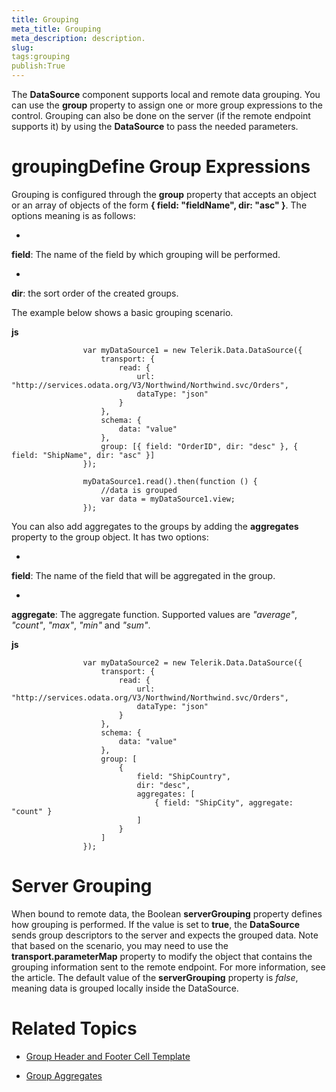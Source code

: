 ```yaml
---
title: Grouping
meta_title: Grouping
meta_description: description.
slug: 
tags:grouping
publish:True
---
```



The __DataSource__ component supports local and remote data grouping. You can use the __group__ property to assign one or
				more group expressions to the control. Grouping can also be done on the server (if the remote endpoint supports it) by using the __DataSource__ to
				pass the needed parameters.
			

# groupingDefine Group Expressions

Grouping is configured through the __group__ property that
					accepts an object or an array of objects of the form __{ field: "fieldName", dir: "asc" }__. The options meaning is as follows:
				

* 

__field__: The name of the field by which grouping will be performed.
						

* 

__dir__: the sort order of the created groups.
						

The example below shows a basic grouping scenario.


 __js__
    


				    var myDataSource1 = new Telerik.Data.DataSource({
				        transport: {
				            read: {
				                url: "http://services.odata.org/V3/Northwind/Northwind.svc/Orders",
				                dataType: "json"
				            }
				        },
				        schema: {
				            data: "value"
				        },
				        group: [{ field: "OrderID", dir: "desc" }, { field: "ShipName", dir: "asc" }]
				    });
	
				    myDataSource1.read().then(function () {
				        //data is grouped
				        var data = myDataSource1.view;
				    });



You can also add aggregates to the groups by adding the __aggregates__ property to the group object. It has two
					options:
				

* 

__field__: The name of the field that will be aggregated in the group.
						

* 

__aggregate__: The aggregate function.
							Supported values are *"average"*, *"count"*, *"max"*,
							*"min"* and *"sum"*.
						


 __js__
    


				    var myDataSource2 = new Telerik.Data.DataSource({
				        transport: {
				            read: {
				                url: "http://services.odata.org/V3/Northwind/Northwind.svc/Orders",
				                dataType: "json"
				            }
				        },
				        schema: {
				            data: "value"
				        },
				        group: [
	                        {
	                            field: "ShipCountry",
	                            dir: "desc",
	                            aggregates: [
	                                { field: "ShipCity", aggregate: "count" }
	                            ]
	                        }
				        ]
				    });



# Server Grouping

When bound to remote data, the Boolean __serverGrouping__ property defines how grouping is performed. If the value
					is set to __true__, the __DataSource__ sends group descriptors to the server and expects the grouped data.
					Note that based on the scenario, you may need to use the __transport.parameterMap__ property to
					modify the object that contains the grouping information sent to the remote endpoint. For more information, see the
					[](5764a8ba-3fe5-49dc-9d6c-7248f48939fc) article.
					The default value of the __serverGrouping__ property is *false*, meaning data is grouped
					locally inside the DataSource.
				

# Related Topics

 * [Group Header and Footer Cell Template]({{slug:group-header-and-footer-cell-template}})

 * [Group Aggregates]({{slug:group-aggregates}})
